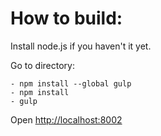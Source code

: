 How to build:
====

Install node.js if you haven't it yet.

Go to directory:
```
- npm install --global gulp
- npm install
- gulp
```

Open [http://localhost:8002](http://localhost:8002)
